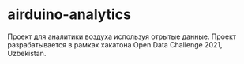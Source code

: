 # airduino-analytics

Проект для аналитики воздуха используя отрытые данные. Проект разрабатывается в рамках хакатона Open Data Challenge 2021, Uzbekistan.

